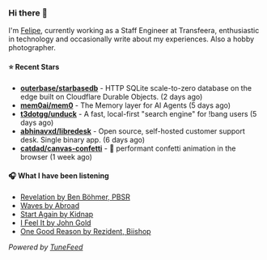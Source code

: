 ### Hi there 👋

I'm [Felipe](https://felipevm.com), currently working as a Staff Engineer at Transfeera, enthusiastic in technology and occasionally write about my experiences. Also a hobby photographer.

#### ⭐ Recent Stars
- **[outerbase/starbasedb](https://github.com/outerbase/starbasedb)** - HTTP SQLite scale-to-zero database on the edge built on Cloudflare Durable Objects. (2 days ago)
- **[mem0ai/mem0](https://github.com/mem0ai/mem0)** - The Memory layer for AI Agents (5 days ago)
- **[t3dotgg/unduck](https://github.com/t3dotgg/unduck)** - A fast, local-first &#34;search engine&#34; for !bang users (5 days ago)
- **[abhinavxd/libredesk](https://github.com/abhinavxd/libredesk)** - Open source, self-hosted customer support desk. Single binary app. (6 days ago)
- **[catdad/canvas-confetti](https://github.com/catdad/canvas-confetti)** - 🎉 performant confetti animation in the browser (1 week ago)

#### 🎧 What I have been listening
- [Revelation by Ben Böhmer, PBSR](https://open.spotify.com/track/2aknixJwn2sYVF07hITimr)
- [Waves by Abroad](https://open.spotify.com/track/0i3Rqpse98mRgYSCk3uweM)
- [Start Again by Kidnap](https://open.spotify.com/track/56s8emjdpq3KjecMlyIBkb)
- [I Feel It by John Gold](https://open.spotify.com/track/55cWblazmypascy4N82N4V)
- [One Good Reason by Rezident, Biishop](https://open.spotify.com/track/78rkJWLEiS9xLHoLTvKBMD)

_Powered by [TuneFeed](https://tunefeed.app?ref=github.com)_
